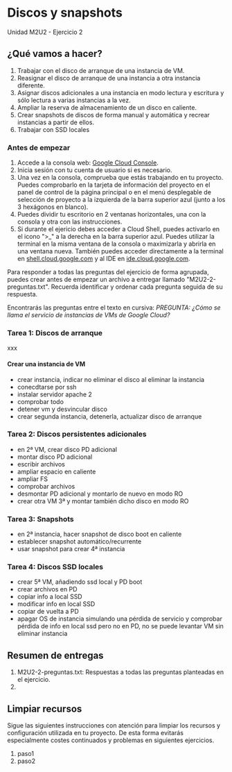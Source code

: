 # Discos y snapshots
Unidad M2U2 - Ejercicio 2

## ¿Qué vamos a hacer?
1. Trabajar con el disco de arranque de una instancia de VM.
1. Reasignar el disco de arranque de una instancia a otra instancia diferente.
1. Asignar discos adicionales a una instancia en modo lectura y escritura y sólo lectura a varias instancias a la vez.
1. Ampliar la reserva de almacenamiento de un disco en caliente.
1. Crear snapshots de discos de forma manual y automática y recrear instancias a partir de ellos.
1. Trabajar con SSD locales

### Antes de empezar
1. Accede a la consola web: [Google Cloud Console](https://console.cloud.google.com).
1. Inicia sesión con tu cuenta de usuario si es necesario.
1. Una vez en la consola, comprueba que estás trabajando en tu proyecto. Puedes comprobarlo en la tarjeta de información del proyecto en el panel de control de la página principal o en el menú desplegable de selección de proyecto a la izquierda de la barra superior azul (junto a los 3 hexágonos en blanco).
1. Puedes dividir tu escritorio en 2 ventanas horizontales, una con la consola y otra con las instrucciones.
1. Si durante el ejericio debes acceder a Cloud Shell, puedes activarlo en el icono ">_" a la derecha en la barra superior azul. Puedes utilizar la terminal en la misma ventana de la consola o maximizarla y abrirla en una ventana nueva. También puedes acceder directamente a la terminal en [shell.cloud.google.com](https://shell.cloud.google.com) y al IDE en [ide.cloud.google.com](https://ide.cloud.google.com/).

Para responder a todas las preguntas del ejercicio de forma agrupada, puedes crear antes de empezar un archivo a entregar llamado "M2U2-2-preguntas.txt". Recuerda identificar y ordenar cada pregunta seguida de su respuesta.

Encontrarás las preguntas entre el texto en cursiva: *PREGUNTA: ¿Cómo se llama el servicio de instancias de VMs de Google Cloud?*

### Tarea 1: Discos de arranque
xxx

#### Crear una instancia de VM
- crear instancia, indicar no eliminar el disco al eliminar la instancia
- conecdtarse por ssh
- instalar servidor apache 2
- comprobar todo
- detener vm y desvincular disco
- crear segunda instancia, detenerla, actualizar disco de arranque

### Tarea 2: Discos persistentes adicionales
- en 2ª VM, crear disco PD adicional
- montar disco PD adicional
- escribir archivos
- ampliar espacio en caliente
- ampliar FS
- comprobar archivos
- desmontar PD adicional y montarlo de nuevo en modo RO
- crear otra VM 3ª y montar también dicho disco en modo RO

### Tarea 3: Snapshots
- en 2ª instancia, hacer snapshot de disco boot en caliente
- establecer snapshot automático/recurrente
- usar snapshot para crear 4ª instancia

### Tarea 4: Discos SSD locales
- crear 5ª VM, añadiendo ssd local y PD boot
- crear archivos en PD
- copiar info a local SSD
- modificar info en local SSD
- copiar de vuelta a PD
- apagar OS de instancia simulando una pérdida de servicio y comprobar pérdida de info en local ssd pero no en PD, no se puede levantar VM sin eliminar instancia

## Resumen de entregas
1. M2U2-2-preguntas.txt: Respuestas a todas las preguntas planteadas en el ejercicio.
1. [nombre de archivo]: descripción

## Limpiar recursos
Sigue las siguientes instrucciones con atención para limpiar los recursos y configuración utilizada en tu proyecto. De esta forma evitarás especialmente costes continuados y problemas en siguientes ejercicios.

1. paso1
1. paso2
